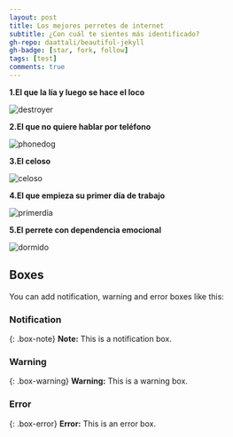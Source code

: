 ```yaml
---
layout: post
title: Los mejores perretes de internet
subtitle: ¿Con cuál te sientes más identificado?
gh-repo: daattali/beautiful-jekyll
gh-badge: [star, fork, follow]
tags: [test]
comments: true
---
```


**1.El que la lía y luego se hace el loco**

<img src="{{ 'assets/img/destroyer.jpg' | relative_url }}" alt="destroyer" />

**2.El que no quiere hablar por teléfono**

<img src="{{ 'assets/img/phonedog.jpg' | relative_url }}" alt="phonedog" />

**3.El celoso**

<img src="{{ 'assets/img/celoso.jpg' | relative_url }}" alt="celoso" />

**4.El que empieza su primer día de trabajo**

<img src="{{ 'assets/img/primerdia.jpg' | relative_url }}" alt="primerdia" />

**5.El perrete con dependencia emocional**

<img src="{{ 'assets/img/dormido.jpg' | relative_url }}" alt="dormido" />


## Boxes
You can add notification, warning and error boxes like this:

### Notification

{: .box-note}
**Note:** This is a notification box.

### Warning

{: .box-warning}
**Warning:** This is a warning box.

### Error

{: .box-error}
**Error:** This is an error box.
